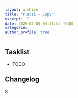 ```yaml
---
layout: archive
title: "Platzi - Copy"
excerpt: ""
date: 2020-02-05 04:49:54 -0400
categories: 
author_profile: true
---
```


## Tasklist

- TODO

## Changelog

S